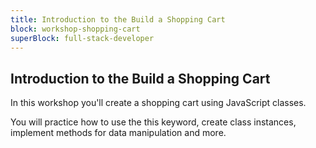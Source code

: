 ```yaml
---
title: Introduction to the Build a Shopping Cart
block: workshop-shopping-cart
superBlock: full-stack-developer
---
```


## Introduction to the Build a Shopping Cart

In this workshop you'll create a shopping cart using JavaScript classes.

You will practice how to use the this keyword, create class instances, implement methods for data manipulation and more.
